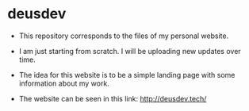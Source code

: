 # deusdev

* This repository corresponds to the files of my personal website.

* I am just starting from scratch. I will be uploading new updates over time.

* The idea for this website is to be a simple landing page with some information about my work.

* The website can be seen in this link: http://deusdev.tech/
